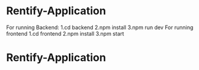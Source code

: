 
# Rentify-Application
For running Backend:
1.cd backend
2.npm install
3.npm run dev
For running frontend
1.cd frontend
2.npm install
3.npm start
# Rentify-Application
